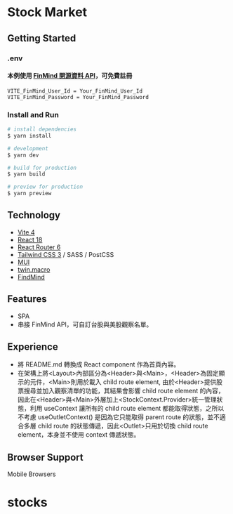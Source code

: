# Stock Market

## Getting Started

### .env

#### 本例使用 [FinMind 開源資料 API](https://finmindtrade.com)，可免費註冊

```
VITE_FinMind_User_Id = Your_FinMind_User_Id
VITE_FinMind_Password = Your_FinMind_Password
```

### Install and Run

```bash
# install dependencies
$ yarn install

# development
$ yarn dev

# build for production
$ yarn build

# preview for production
$ yarn preview
```

## Technology

- [Vite 4](https://vitejs.dev/)
- [React 18](https://react.dev/reference/react)
- [React Router 6](https://reactrouter.com/)
- [Tailwind CSS 3](https://tailwindcss.com) / SASS / PostCSS
- [MUI](https://mui.com/)
- [twin.macro](https://www.npmjs.com/package/twin.macro)
- [FindMind](https://finmindtrade.com/)

## Features

- SPA
- 串接 FinMind API，可自訂台股與美股觀察名單。

## Experience

- 將 README.md 轉換成 React component 作為首頁內容。
- 在架構上將&lt;Layout&gt;內部區分為&lt;Header&gt;與&lt;Main&gt;，&lt;Header&gt;為固定顯示的元件，&lt;Main&gt;則用於載入 child route element, 由於&lt;Header&gt;提供股票搜尋並加入觀察清單的功能，其結果會影響 child route element 的內容，因此在&lt;Header&gt;與&lt;Main&gt;外層加上&lt;StockContext.Provider&gt;統一管理狀態，利用 useContext 讓所有的 child route element 都能取得狀態，之所以不考慮 useOutletContext() 是因為它只能取得 parent route 的狀態，並不適合多層 child route 的狀態傳遞，因此&lt;Outlet&gt;只用於切換 child route element，本身並不使用 context 傳遞狀態。

## Browser Support

Mobile Browsers
# stocks
